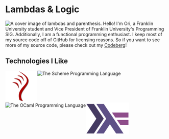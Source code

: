 # Lambdas & Logic
<img src="https://github.com/pawjamacat/pawjamacat/blob/main/cover.png?raw=true" alt="A cover image of lambdas and parenthesis."/>
Hello! I'm Ori, a Franklin University student and Vice President of Franklin University's Programming SIG. Additionally, I am a functional programming enthusiast.
I keep most of my source code off of GitHub for licensing reasons. So if you want to see more of my source code, please check out my
<a href="https://codeberg.org/juniper">Codeberg</a>!

## Technologies I Like
<div style="display: block;">
  <img src="https://github.com/jun-the-cat/jun-the-cat/blob/main/idris.png?raw=true" alt="The Idris Programming Language"  style="float: left; height: 100px"/>
  <img src="https://github.com/jun-the-cat/pawjamacat/blob/main/Scheme.png?raw=true" alt="The Scheme Programming Language" style="float: left; height: 100px"/>
  <img src="https://github.com/jun-the-cat/pawjamacat/blob/main/OCaml.png?raw=true" alt="The OCaml Programming Language" style="float: left; height: 100px"/>
  <img src="https://github.com/jun-the-cat/jun-the-cat/blob/main/Haskell.png?raw=true" alt="The Haskell Programming Language"  style="float: left; height: 100px"/>
</div>
